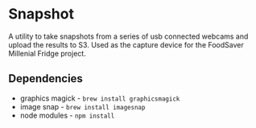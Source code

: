# Snapshot

A utility to take snapshots from a series of usb connected webcams and upload the results to S3. Used as the capture device for the FoodSaver Millenial Fridge project.

## Dependencies
* graphics magick - `brew install graphicsmagick`
* image snap - `brew install imagesnap`
* node modules - `npm install`
